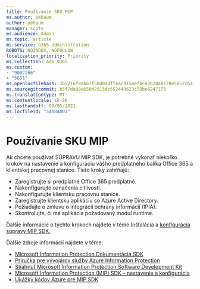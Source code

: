 ```yaml
---
title: Používanie SKU MIP
ms.author: pebaum
author: pebaum
manager: scotv
ms.audience: Admin
ms.topic: article
ms.service: o365-administration
ROBOTS: NOINDEX, NOFOLLOW
localization_priority: Priority
ms.collection: Adm_O365
ms.custom:
- "9002266"
- "5631"
ms.openlocfilehash: 3b5216f9ab67f50d0adffeac9154ef4ce2b28a8178e5857c64fbbd78884d77b6
ms.sourcegitcommit: b5f7da89a650d2915dc652449623c78be6247175
ms.translationtype: MT
ms.contentlocale: sk-SK
ms.lasthandoff: 08/05/2021
ms.locfileid: "54084001"
---
```

# <a name="using-mip-skd"></a>Používanie SKU MIP

Ak chcete používať SÚPRAVU MIP SDK, je potrebné vykonať niekoľko krokov na nastavenie a konfiguráciu vášho predplatného balíka Office 365 a klientskej pracovnej stanice. Tieto kroky zahŕňajú:

- Zaregistrujte si predplatné Office 365 predplatné.
- Nakonfigurujte označenia citlivosti.
- Nakonfigurujte klientsku pracovnú stanice.
- Zaregistrujte klientsku aplikáciu so Azure Active Directory.
- Požiadajte o zmluvu o integrácii ochrany informácií (IPIA).
- Skontrolujte, či má aplikácia požadovaný modul runtime.

Ďalšie informácie o týchto krokoch nájdete v téme Inštalácia a [konfigurácia súpravy MIP SDK.](https://docs.microsoft.com/information-protection/develop/setup-configure-mip)

Ďalšie zdroje informácií nájdete v téme:

- [Microsoft Information Protection Dokumentácia SDK](https://docs.microsoft.com/information-protection/develop/)
- [Príručka pre vývojárov služby Azure Information Protection](https://docs.microsoft.com/azure/information-protection/develop/developers-guide)
- [Stiahnuť Microsoft Information Protection Software Development Kit](https://www.microsoft.com/download/details.aspx?id=57392)
- [Microsoft Information Protection (MIP) SDK – nastavenie a konfigurácia](https://docs.microsoft.com/information-protection/develop/setup-configure-mip)
- [Ukážky kódov Azure pre MIP SDK](https://azure.microsoft.com/resources/samples/?sort=0&term=mipsdk)
